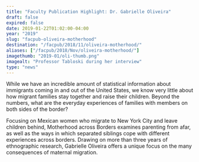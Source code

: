 ```yaml
---
title: "Faculty Publication Highlight: Dr. Gabrielle Oliveira"
draft: false
expired: false
date: 2019-01-22T01:02:00-04:00
year: "2019"
slug: "facpub-oliveira-motherhood"
destination: "/facpub/2018/11/oliveira-motherhood/"
aliases: ["/facpub/2018/Nov/oliveira-motherhood/"]
imagethumb: "2019-01/oli-thumb.png"
imagealt: "Professor Tabloski during her interview"
type: "news"
---
```


While we have an incredible amount of statistical information about immigrants coming in and out of the United States, we know very little about how migrant families stay together and raise their children. Beyond the numbers, what are the everyday experiences of families with members on both sides of the border?

Focusing on Mexican women who migrate to New York City and leave children behind, Motherhood across Borders examines parenting from afar, as well as the ways in which separated siblings cope with different experiences across borders. Drawing on more than three years of ethnographic research, Gabrielle Oliveira offers a unique focus on the many consequences of maternal migration.
